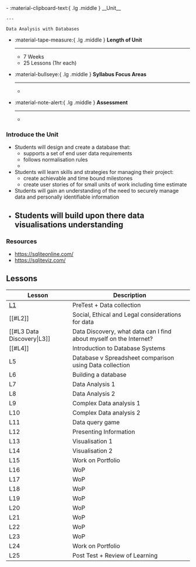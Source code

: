 <div class="grid cards" markdown>
-   :material-clipboard-text:{ .lg .middle } __Unit__

    ---

    Data Analysis with Databases

-   :material-tape-measure:{ .lg .middle } __Length of Unit__

    ---

    - 7 Weeks
    - 25 Lessons (1hr each)

-   :material-bullseye:{ .lg .middle } __Syllabus Focus Areas__

    ---

    - 

-   :material-note-alert:{ .lg .middle } __Assessment__

    ---

    - 

</div>

### Introduce the Unit

- Students will design and create a database that:
	- supports a set of end user data requirements
	- follows normalisation rules
	- 
- Students will learn skills and strategies for managing their project:
	- create achievable and time bound milestones
	- create user stories of for small units of work including time estimate
- Students will gain an understanding of the need to securely manage data and personally identifiable information
- Students will build upon there data visualisations understanding
	- 

### Resources
- https://sqliteonline.com/
- https://sqliteviz.com/

## Lessons
| Lesson | Description |
| ---- | ---- |
| [L1](lesson1.md)           | PreTest + Data collection                                          |
| [[#L2]]                    | Social, Ethical and Legal considerations for data                  |
| [[#L3 Data Discovery\|L3]] | Data Discovery, what data can I find about myself on the Internet? |
| [[#L4]]                    | Introduction to Database Systems                                   |
| L5                         | Database v Spreadsheet comparison using Data collection            |
| L6                         | Building a database                                                |
| L7                         | Data Analysis 1                                                    |
| L8                         | Data Analysis 2                                                    |
| L9                         | Complex Data analysis 1                                            |
| L10                        | Complex Data analysis 2                                            |
| L11                        | Data query game                                                    |
| L12                        | Presenting Information                                             |
| L13                        | Visualisation 1                                                    |
| L14                        | Visualisation 2                                                    |
| L15                        | Work on Portfolio                                                  |
| L16                        | WoP                                                                |
| L17                        | WoP                                                                |
| L18                        | WoP                                                                |
| L19                        | WoP                                                                |
| L20                        | WoP                                                                |
| L21                        | WoP                                                                |
| L22                        | WoP                                                                |
| L23                        | WoP                                                                |
| L24                        | Work on Portfolio                                                  |
| L25                        | Post Test + Review of Learning                                     |